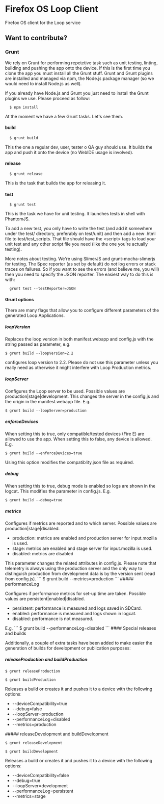 # Firefox OS Loop Client

Firefox OS client for the Loop service

## Want to contribute?

### Grunt

We rely on Grunt for performing repetetive task such as unit testing, linting,
building and pushing the app onto the device. If this is the first time you
clone the app you must install all the Grunt stuff. Grunt and Grunt plugins are
installed and managed via npm, the Node.js package manager (so we would need to
install Node.js as well).

If you already have Node.js and Grunt you just need to install the Grunt plugins
we use. Please proceed as follow:

```
  $ npm install
```

At the moment we have a few Grunt tasks. Let's see them.

#### build

```
  $ grunt build
```

This the one a regular dev, user, tester o QA guy should use. It builds the app
and push it onto the device (no WebIDE usage is involved).

#### release

```
  $ grunt release
```

This is the task that builds the app for releasing it.

#### test

```
  $ grunt test
```

This is the task we have for unit testing. It launches tests in shell with
PhantomJS.

To add a new test, you only have to write the test (and add it somewhere under
the test/ directory, preferably on test/unit) and then add a new .html file to
test/test_scripts. That file should have the &lt;script&gt; tags to load your unit
test and any other script file you need (like the one you're actually testing).

More notes about testing. We're using SlimerJS and grunt-mocha-slimerjs for
testing.  The Spec reporter (as set by default) do *not* log errors or stack
traces on failures.  So if you want to see the errors (and believe me, you will)
then you need to specify the JSON reporter. The easiest way to do this is with:

```
  grunt test --testReporter=JSON
```

#### Grunt options

There are many flags that allow you to configure different parameters of the
generated Loop Applications.

##### loopVersion

Replaces the loop version in both manifest.webapp and config.js with the string
passed as parameter, e.g.
```
$ grunt build --loopVersion=2.2
```
configures loop version to 2.2. Please do not use this parameter unless you
really need as otherwise it might interfere with Loop Production metrics.

##### loopServer

Configures the Loop server to be used. Possible values are
production|stage|development. This changes the server in the config.js and
the origin in the manifest.webapp file. E.g.
```
$ grunt build --loopServer=production
```

##### enforceDevices

When setting this to true, only compatible/tested devices (Fire E) are allowed
to use the app. When setting this to false, any device is allowed. E.g.
```
$ grunt build --enforceDevices=true
```
Using this option modifies the compatiblity.json file as required.

##### debug

When setting this to true, debug mode is enabled so logs are shown in the
logcat. This modifies the parameter in config.js. E.g.

```
$ grunt build --debug=true
```

##### metrics

Configures if metrics are reported and to which server. Possible values
are production|stage|disabled.
<ul>
<li>production: metrics are enabled and production server for input.mozilla is used.</li>
<li>stage: metrics are enabled and stage server for input.mozilla is used.</li>
<li>disabled: metrics are disabled</li>
</ul>
This parameter changes the related attributes in config.js. Please note that
telemetry is always using the production server and the only way to distinguish
production from development data is by the version sent (read from config.js).
```
$ grunt build --metrics=production
```
##### performanceLog

Configures if performance metrics for set-up time are taken. Possible values
are persistent|enabled|disabled.
<ul>
<li>persistent: performance is measured and logs saved in SDCard.</li>
<li>enabled: performance is measured and logs shown in logcat.</li>
<li>disabled: performance is not measured.</li>
</ul>
E.g.
```
$ grunt build --performanceLog=disabled
```
#### Special releases and builds

Additionally, a couple of extra tasks have been added to make easier the generation of
builds for development or publication purposes:

##### releaseProduction and buildProduction

```
$ grunt releaseProduction
```
```
$ grunt buildProduction
```

Releases a build or creates it and pushes it to a device with the following options:

<ul>
<li>--deviceCompatibility=true </li>
<li>--debug=false </li>
<li>--loopServer=production </li>
<li>--performanceLog=disabled</li>
<li>--metrics=production</li>
</ul>
##### releaseDevelopment and buildDevelopment

```
$ grunt releaseDevelopment
```
```
$ grunt buildDevelopment
```
Releases a build or creates it and pushes it to a device with the following options:

<ul>
<li>--deviceCompatibility=false </li>
<li>--debug=true </li>
<li>--loopServer=development </li>
<li>--performanceLog=persistent</li>
<li>--metrics=stage</li>
</ul>

